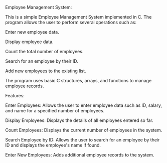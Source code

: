 Employee Management System:

This is a simple Employee Management System implemented in C. The program allows the user to perform several operations such as:

Enter new employee data.

Display employee data.

Count the total number of employees.

Search for an employee by their ID.

Add new employees to the existing list.

The program uses basic C structures, arrays, and functions to manage employee records.

Features:

Enter Employees: Allows the user to enter employee data such as ID, salary, and name for a specified number of employees.

Display Employees: Displays the details of all employees entered so far.

Count Employees: Displays the current number of employees in the system.

Search Employee by ID: Allows the user to search for an employee by their ID and displays the employee's name if found.

Enter New Employees: Adds additional employee records to the system.
